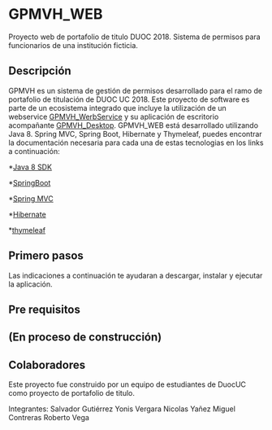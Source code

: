 # GPMVH_WEB
Proyecto web de portafolio de titulo DUOC 2018. Sistema de permisos para funcionarios de una institución ficticia.

## Descripción
GPMVH es un sistema de gestión de permisos desarrollado para el ramo de portafolio de titulación de DUOC UC 2018. Este proyecto de software es parte de un ecosistema integrado que incluye la utilización de un webservice [GPMVH_WerbService](https://github.com/SalviGG/GPVMH_WEBSERVICE) y su aplicación de escritorio acompañante [GPMVH_Desktop](https://github.com/SalviGG/GPVMH_DESKTOP). 
GPMVH_WEB está desarrollado utilizando Java 8. Spring MVC, Spring Boot, Hibernate y Thymeleaf, puedes encontrar la documentación necesaria para cada una de estas tecnologias en los links a continuación:

*[Java 8 SDK](https://www.oracle.com/technetwork/java/javase/documentation/index.html)

*[SpringBoot](https://spring.io/projects/spring-boot)

*[Spring MVC](https://docs.spring.io/spring/docs/current/spring-framework-reference/web.html)

*[Hibernate](http://hibernate.org/)

*[thymeleaf](https://www.thymeleaf.org/)



## Primero pasos
Las indicaciones a continuación te ayudaran a descargar, instalar y ejecutar la aplicación. 

## Pre requisitos

## (En proceso de construcción)


## Colaboradores
Este proyecto fue construido por un equipo de estudiantes de DuocUC como proyecto de portafolio de titulo.

Integrantes:
Salvador Gutiérrez
Yonis Vergara
Nicolas Yañez
Miguel Contreras
Roberto Vega
